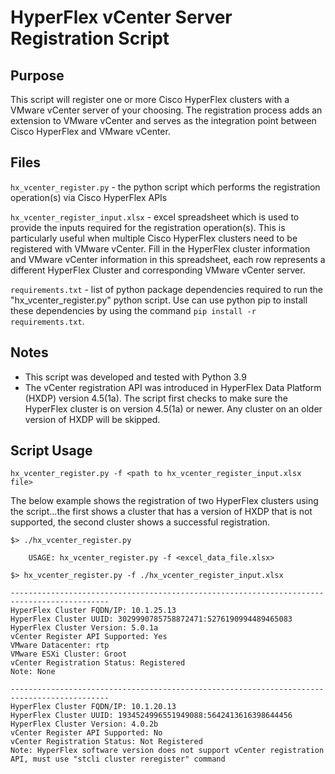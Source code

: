 # HyperFlex vCenter Server Registration Script

## Purpose
This script will register one or more Cisco HyperFlex clusters with a VMware vCenter server of your choosing. The registration process adds an extension to VMware vCenter and serves as the integration point between Cisco HyperFlex and VMware vCenter.


## Files
`hx_vcenter_register.py` - the python script which performs the registration operation(s) via Cisco HyperFlex APIs

`hx_vcenter_register_input.xlsx` - excel spreadsheet which is used to provide the inputs required for the registration operation(s). This is particularly useful when multiple Cisco 
HyperFlex clusters need to be registered with VMware vCenter. Fill in the HyperFlex cluster information and VMware vCenter information in this spreadsheet, each row represents a different HyperFlex Cluster and corresponding VMware vCenter server.

`requirements.txt` - list of python package dependencies required to run the "hx_vcenter_register.py" python script. Use can use python pip to install these dependencies by using the command `pip install -r requirements.txt`.


## Notes
- This script was developed and tested with Python 3.9
- The vCenter registration API was introduced in HyperFlex Data Platform (HXDP) version 4.5(1a). The script first checks to make sure the HyperFlex cluster is on version 4.5(1a) or newer. Any cluster on an older version of HXDP will be skipped.


## Script Usage

`hx_vcenter_register.py -f <path to hx_vcenter_register_input.xlsx file>`

The below example shows the registration of two HyperFlex clusters using the script...the first shows a cluster that has a version of HXDP that is not supported, the second cluster shows a successful registration.

```
$> ./hx_vcenter_register.py

    USAGE: hx_vcenter_register.py -f <excel_data_file.xlsx>

$> hx_vcenter_register.py -f ./hx_vcenter_register_input.xlsx

--------------------------------------------------------------------------------------------
HyperFlex Cluster FQDN/IP: 10.1.25.13
HyperFlex Cluster UUID: 3029990785758872471:5276190994489465083
HyperFlex Cluster Version: 5.0.1a
vCenter Register API Supported: Yes
VMware Datacenter: rtp
VMware ESXi Cluster: Groot
vCenter Registration Status: Registered
Note: None

--------------------------------------------------------------------------------------------
HyperFlex Cluster FQDN/IP: 10.1.20.13
HyperFlex Cluster UUID: 1934524996551949088:5642413616398644456
HyperFlex Cluster Version: 4.0.2b
vCenter Register API Supported: No
vCenter Registration Status: Not Registered
Note: HyperFlex software version does not support vCenter registration API, must use "stcli cluster reregister" command
```